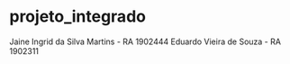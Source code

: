 # projeto_integrado
Jaine Ingrid da Silva Martins - RA 1902444
Eduardo Vieira de Souza - RA 1902311

